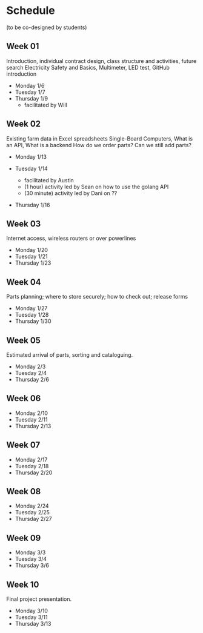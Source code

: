 # Schedule


(to be co-designed by students)

## Week 01

Introduction, individual contract design, class structure and activities, future search Electricity Safety and Basics, Multimeter, LED test, GitHub introduction

* Monday 1/6
* Tuesday 1/7
* Thursday 1/9
  * facilitated by Will   

## Week 02

Existing farm data in Excel spreadsheets Single-Board Computers, What is an API, What is a backend
How do we order parts? Can we still add parts?

* Monday 1/13
* Tuesday 1/14
  * facilitated by Austin
  * (1 hour) activity led by Sean on how to use the golang API
  * (30 minute) activity led by Dani on ??

* Thursday 1/16

## Week 03

Internet access, wireless routers or over powerlines

* Monday 1/20
* Tuesday 1/21   
* Thursday 1/23

## Week 04

Parts planning; where to store securely; how to check out; release forms

* Monday 1/27
* Tuesday 1/28   
* Thursday 1/30

## Week 05

Estimated arrival of parts, sorting and cataloguing.

* Monday 2/3
* Tuesday 2/4   
* Thursday 2/6

## Week 06

* Monday 2/10
* Tuesday 2/11   
* Thursday 2/13

## Week 07

* Monday 2/17
* Tuesday 2/18   
* Thursday 2/20

## Week 08

* Monday 2/24
* Tuesday 2/25   
* Thursday 2/27

## Week 09

* Monday 3/3
* Tuesday 3/4   
* Thursday 3/6

## Week 10

Final project presentation.

* Monday 3/10
* Tuesday 3/11   
* Thursday 3/13
